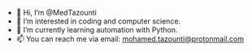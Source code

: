 - 👋 Hi, I’m @MedTazounti
- 👀 I’m interested in coding and computer science.
- 🌱 I’m currently learning automation with Python.
- 📫 You can reach me via email: mohamed.tazounti@protonmail.com
<!---
MedTazounti/MedTazounti is a ✨ special ✨ repository because its `README.md` (this file) appears on your GitHub profile.
You can click the Preview link to take a look at your changes.
--->
